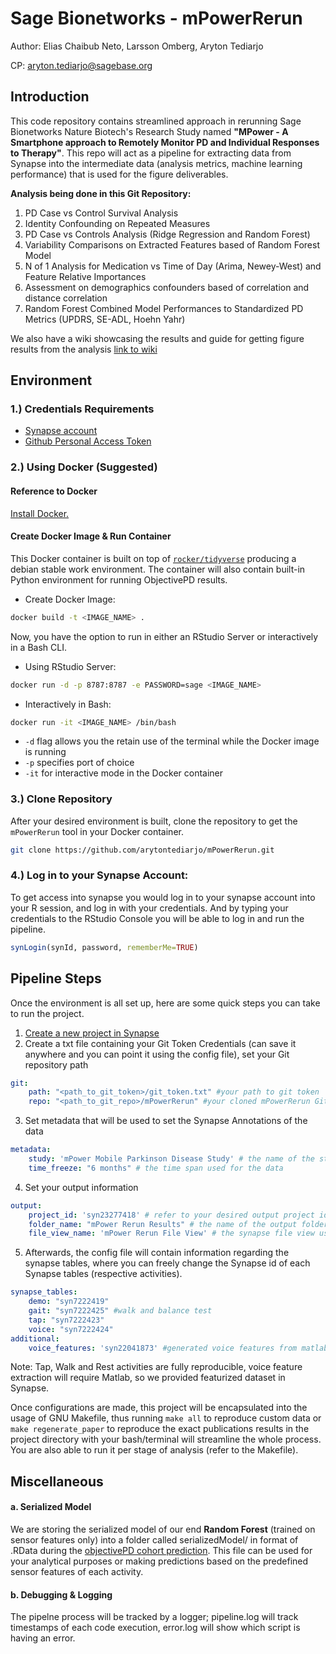# Sage Bionetworks - mPowerRerun

Author: Elias Chaibub Neto, Larsson Omberg, Aryton Tediarjo

CP: aryton.tediarjo@sagebase.org

## Introduction
This code repository contains streamlined approach in rerunning Sage Bionetworks Nature Biotech's Research Study named **"MPower - A Smartphone approach to Remotely Monitor PD and Individual Responses to Therapy"**. This repo will act as a pipeline for extracting data from Synapse into the intermediate data (analysis metrics, machine learning performance) that is used for the figure deliverables.

**Analysis being done in this Git Repository:**
1. PD Case vs Control Survival Analysis
2. Identity Confounding on Repeated Measures
3. PD Case vs Controls Analysis (Ridge Regression and Random Forest)
4. Variability Comparisons on Extracted Features based of Random Forest Model
5. N of 1 Analysis for Medication vs Time of Day (Arima, Newey-West) and Feature Relative Importances
6. Assessment on demographics confounders based of correlation and distance correlation
7. Random Forest Combined Model Performances to Standardized PD Metrics (UPDRS, SE-ADL, Hoehn Yahr)

We also have a wiki showcasing the results and guide for getting figure results from the analysis [link to wiki](https://www.synapse.org/#!Synapse:syn22151120/wiki/604781)

## Environment

### 1.) Credentials Requirements

- [Synapse account](https://docs.synapse.org/articles/getting_started.html) 
- [Github Personal Access Token](https://docs.github.com/en/free-pro-team@latest/github/authenticating-to-github/creating-a-personal-access-token)

### 2.) Using Docker (Suggested)

#### Reference to Docker 
[Install Docker.](https://docs.docker.com/v17.12/install/#supported-platforms)

#### Create Docker Image & Run Container
This Docker container is built on top of  [`rocker/tidyverse`](https://hub.docker.com/r/rocker/tidyverse/) producing a debian stable work environment. The container will also contain built-in Python environment for running ObjectivePD results.

- Create Docker Image:
```bash
docker build -t <IMAGE_NAME> . 
```

Now, you have the option to run in either an RStudio Server or interactively in a Bash CLI.

- Using RStudio Server:
```bash
docker run -d -p 8787:8787 -e PASSWORD=sage <IMAGE_NAME>
```

- Interactively in Bash:
```bash
docker run -it <IMAGE_NAME> /bin/bash
```
- `-d` flag allows you the retain use of the terminal while the Docker image is running 
- `-p` specifies port of choice
- `-it` for interactive mode in the Docker container

### 3.) Clone Repository
After your desired environment is built, clone the repository to get the `mPowerRerun` tool in your Docker container.
```bash
git clone https://github.com/arytontediarjo/mPowerRerun.git 
```

### 4.) Log in to your Synapse Account:

To get access into synapse you would log in to your synapse account into your R session, and log in with your credentials.
And by typing your credentials to the RStudio Console you will be able to log in and run the pipeline. 
```R
synLogin(synId, password, rememberMe=TRUE)
```

## Pipeline Steps

Once the environment is all set up, here are some quick steps you can take to run the project. 

1. [Create a new project in Synapse](https://docs.synapse.org/articles/making_a_project.html)
2. Create a txt file containing your Git Token Credentials (can save it anywhere and you can point it using the config file), set your Git repository path
```yml
git:
    path: "<path_to_git_token>/git_token.txt" #your path to git token
    repo: "<path_to_git_repo>/mPowerRerun" #your cloned mPowerRerun Github Repo
```
3. Set metadata that will be used to set the Synapse Annotations of the data
```yml
metadata:
    study: 'mPower Mobile Parkinson Disease Study' # the name of the study
    time_freeze: "6 months" # the time span used for the data
```
4. Set your output information
```yml
output:
    project_id: 'syn23277418' # refer to your desired output project id
    folder_name: "mPower Rerun Results" # the name of the output folder of your analysis results
    file_view_name: 'mPower Rerun File View' # the synapse file view used to store the data into Synapse Tables (SQL format)
```
5. Afterwards, the config file will contain information regarding the synapse tables, where you can freely change the Synapse id of each Synapse tables (respective activities).
```yml
synapse_tables:
    demo: "syn7222419"
    gait: "syn7222425" #walk and balance test 
    tap: "syn7222423"
    voice: "syn7222424"
additional:
    voice_features: 'syn22041873' #generated voice features from matlab
```

Note: Tap, Walk and Rest activities are fully reproducible, voice feature extraction will require Matlab, so we provided featurized dataset in Synapse. 

Once configurations are made, this project will be encapsulated into the usage of GNU Makefile, thus running `make all` to reproduce custom data or `make regenerate_paper` to reproduce the exact publications results in the project directory with your bash/terminal will streamline the whole process. You are also able to run it per stage of analysis (refer to the Makefile). 

## Miscellaneous
#### a. Serialized Model
We are storing the serialized model of our end **Random Forest** (trained on sensor features only) into a folder called serializedModel/ in format of .RData during the [objectivePD cohort prediction](https://github.com/arytontediarjo/mPowerRerun/blob/master/R/Analyses/trainOnMPower_predictObjPD.R). This file can be used for your analytical purposes or making predictions based on the predefined sensor features of each activity.

#### b. Debugging & Logging
The pipelne process will be tracked by a logger; pipeline.log will track timestamps of each code execution, error.log will show which script is having an error.
